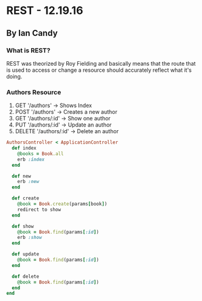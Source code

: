 # REST - 12.19.16
## By Ian Candy

### What is REST?

REST was theorized by Roy Fielding and basically means that the route that is used to access or change a resource should accurately reflect what it's doing.


### Authors Resource


1. GET '/authors' -> Shows Index
2. POST '/authors' -> Creates a new author
3. GET '/authors/:id' -> Show one author
3. PUT '/authors/:id' -> Update an author
4. DELETE '/authors/:id' -> Delete an author

```ruby
AuthorsController < ApplicationController
  def index
    @books = Book.all
    erb :index
  end

  def new
    erb :new
  end

  def create
    @book = Book.create(params[book])
    redirect to show
  end

  def show
    @book = Book.find(params[:id])
    erb :show
  end

  def update
    @book = Book.find(params[:id])
  end

  def delete
    @book = Book.find(params[:id])
  end
end
```

